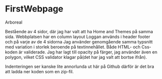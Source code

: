 # FirstWebpage
Arboreal

Bestående av 4 sidor, där jag har valt att ha Home and Themes på samma sida.
Webbplatsen har en column layout
Loggan används i header footer och på varje av de 4 sidorna
Jag använder genomgående samma typsnitt med variation i storlek beroende på textinnehållet.
Både HTML- och Css- koden är validerade. Jag har lagt till opacity på färger, jag använder även en polygon, vilket CSS validator klagar på(det har jag valt att bortse ifrån). 

Indenteringen ser kanske lite annorlunda ut här på Github därför är det bra att ladda ner koden som en zip-fil.
